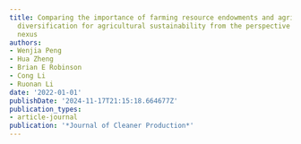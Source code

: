```yaml
---
title: Comparing the importance of farming resource endowments and agricultural livelihood
  diversification for agricultural sustainability from the perspective of the food--energy--water
  nexus
authors:
- Wenjia Peng
- Hua Zheng
- Brian E Robinson
- Cong Li
- Ruonan Li
date: '2022-01-01'
publishDate: '2024-11-17T21:15:18.664677Z'
publication_types:
- article-journal
publication: '*Journal of Cleaner Production*'
---
```


